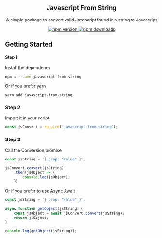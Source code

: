 <h2 align="center">Javascript From String</h2>

<p align="center">A simple package to convert valid Javascript found in a string to Javascript</p>

<p align="center">
  <a href="https://www.npmjs.com/package/react-native-material-tabs">
    <img alt="npm version" src="https://img.shields.io/npm/v/javascript-from-string.svg?style=flat-square">
  </a>
  <a href="https://www.npmjs.com/package/react-native-material-tabs">
    <img alt="npm downloads" src="https://img.shields.io/npm/dm/javascript-from-string.svg?style=flat-square">
  </a>
</p>

## Getting Started

#### Step 1

Install the dependency
```bash
npm i --save javascript-from-string
```
Or if you prefer yarn
```bash
yarn add javascript-from-string
```

### Step 2 
Import it in your script
```js
const jsConvert = require('javascript-from-string');
```

### Step 3
Call the Conversion promise
```js
const jsString = '{ prop: "value" }';

jsConvert.convert(jsString)
    .then(jsObject => {
        console.log(jsObject);
    })
```

Or if you prefer to use Async Await
```js
const jsString = '{ prop: "value" }';

async function getObject(jsString) {
    const jsObject = await jsConvert.convert(jsString);
    return jsObject;
}

console.log(getObject(jsString));
```